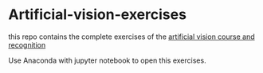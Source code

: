 # Artificial-vision-exercises

this repo contains the complete exercises of the [artificial vision course and recognition](https://www.unibo.it/it/didattica/insegnamenti/insegnamento/2021/421624)


Use Anaconda with jupyter notebook to open this exercises.
